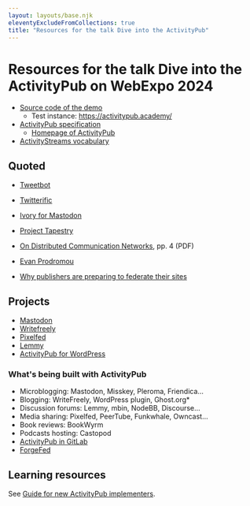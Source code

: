 ```yaml
---
layout: layouts/base.njk
eleventyExcludeFromCollections: true
title: "Resources for the talk Dive into the ActivityPub"
---
```


# Resources for the talk Dive into the ActivityPub on WebExpo 2024

- [Source code of the demo](https://glitch.com/edit/#!/apwebexpo24)
    - Test instance: https://activitypub.academy/
- [ActivityPub specification](https://www.w3.org/TR/activitypub/)
    - [Homepage of ActivityPub](https://activitypub.rocks/)
- [ActivityStreams vocabulary](https://www.w3.org/TR/activitystreams-vocabulary/)

## Quoted

- [Tweetbot](https://tapbots.com/tweetbot/)
- [Twitterific](https://twitterrific.com/beyond)
- [Ivory for Mastodon](https://tapbots.com/ivory/)
- [Project Tapestry](https://www.kickstarter.com/projects/iconfactory/project-tapestry)

- [On Distributed Communication Networks](https://www.rand.org/content/dam/rand/pubs/papers/2005/P2626.pdf), pp. 4 (PDF)
- [Evan Prodromou](https://www.threads.net/@evanprodromou/post/C5dqW7irXytPoSwWJ3zNAstY86MjFbeObwvPf40)
- [Why publishers are preparing to federate their sites](https://digiday.com/media/why-publishers-are-preparing-to-federate-their-sites/)

## Projects

- [Mastodon](https://joinmastodon.org/)
- [Writefreely](https://writefreely.org/)
- [Pixelfed](https://pixelfed.org/)
- [Lemmy](https://join-lemmy.org/)
- [ActivityPub for WordPress](https://wordpress.org/plugins/activitypub/)

### What's being built with ActivityPub

- Microblogging: Mastodon, Misskey, Pleroma, Friendica…
- Blogging: WriteFreely, WordPress plugin, Ghost.org*
- Discussion forums: Lemmy, mbin, NodeBB, Discourse…
- Media sharing: Pixelfed, PeerTube, Funkwhale, Owncast…
- Book reviews: BookWyrm
- Podcasts hosting: Castopod
- [ActivityPub in GitLab](https://docs.gitlab.com/ee/development/activitypub/)
- [ForgeFed](https://forgefed.org/)

## Learning resources

See [Guide for new ActivityPub implementers](https://socialhub.activitypub.rocks/pub/guide-for-new-activitypub-implementers).

